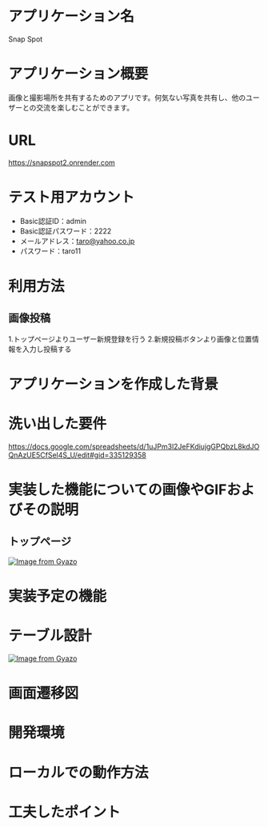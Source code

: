 # アプリケーション名
Snap Spot

# アプリケーション概要
画像と撮影場所を共有するためのアプリです。何気ない写真を共有し、他のユーザーとの交流を楽しむことができます。

# URL
https://snapspot2.onrender.com

# テスト用アカウント
- Basic認証ID：admin
- Basic認証パスワード：2222
- メールアドレス：taro@yahoo.co.jp
- パスワード：taro11

# 利用方法

## 画像投稿
1.トップページよりユーザー新規登録を行う
2.新規投稿ボタンより画像と位置情報を入力し投稿する

# アプリケーションを作成した背景

# 洗い出した要件
https://docs.google.com/spreadsheets/d/1uJPm3l2JeFKdiujgGPQbzL8kdJOQnAzUE5CfSel4S_U/edit#gid=335129358

# 実装した機能についての画像やGIFおよびその説明
## トップページ
[![Image from Gyazo](https://i.gyazo.com/117c36fecd86cdcbd82c31b3da5d3b97.png)](https://gyazo.com/117c36fecd86cdcbd82c31b3da5d3b97)
# 実装予定の機能

# テーブル設計
[![Image from Gyazo](https://i.gyazo.com/827a704e46b32db6c0e530e58d5ecf44.png)](https://gyazo.com/827a704e46b32db6c0e530e58d5ecf44)

# 画面遷移図

# 開発環境

# ローカルでの動作方法

# 工夫したポイント